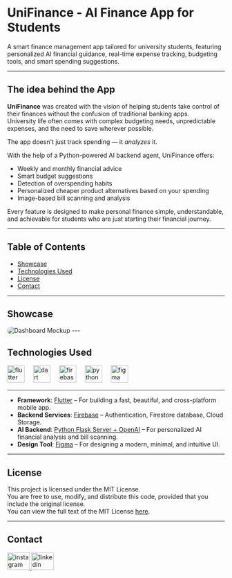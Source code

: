 # UniFinance - AI Finance App for Students

A smart finance management app tailored for university students, featuring personalized AI financial guidance, real-time expense tracking, budgeting tools, and smart spending suggestions.

---

## The idea behind the App

**UniFinance** was created with the vision of helping students take control of their finances without the confusion of traditional banking apps.  
University life often comes with complex budgeting needs, unpredictable expenses, and the need to save wherever possible.

The app doesn't just track spending — it *analyzes* it.

With the help of a Python-powered AI backend agent, UniFinance offers:
- Weekly and monthly financial advice
- Smart budget suggestions
- Detection of overspending habits
- Personalized cheaper product alternatives based on your spending
- Image-based bill scanning and analysis

Every feature is designed to make personal finance simple, understandable, and achievable for students who are just starting their financial journey.

---

## Table of Contents
- [Showcase](#showcase)
- [Technologies Used](#technologies-used)
- [License](#license)
- [Contact](#contact)

---

## Showcase
<img src="mockup-app" alt="Dashboard Mockup" style="border-radius: 15px;">
---

## Technologies Used

<div align="left">
  <img src="https://cdn.jsdelivr.net/gh/devicons/devicon/icons/flutter/flutter-original.svg" height="40" alt="flutter logo" />
  <img width="12" />
  <img src="https://cdn.jsdelivr.net/gh/devicons/devicon/icons/dart/dart-original.svg" height="40" alt="dart logo" />
  <img width="12" />
  <img src="https://cdn.jsdelivr.net/gh/devicons/devicon/icons/firebase/firebase-plain.svg" height="40" alt="firebase logo" />
  <img width="12" />
  <img src="https://cdn.jsdelivr.net/gh/devicons/devicon/icons/python/python-original.svg" height="40" alt="python logo" />
  <img width="12" />
  <img src="https://www.vectorlogo.zone/logos/figma/figma-icon.svg" width="40" height="40" alt="figma logo" />
</div>

---

- **Framework**: [Flutter](https://flutter.dev/) – For building a fast, beautiful, and cross-platform mobile app.
- **Backend Services**: [Firebase](https://firebase.google.com/) – Authentication, Firestore database, Cloud Storage.
- **AI Backend**: [Python Flask Server + OpenAI](https://platform.openai.com/) – For personalized AI financial analysis and bill scanning.
- **Design Tool**: [Figma](https://www.figma.com/) – For designing a modern, minimal, and intuitive UI.

---

## License

This project is licensed under the MIT License.  
You are free to use, modify, and distribute this code, provided that you include the original license.  
You can view the full text of the MIT License [here](https://opensource.org/licenses/MIT).

---

## Contact

<div align="left">
  <a href="https://www.instagram.com/jakov_spirovski/" target="_blank">
    <img src="https://raw.githubusercontent.com/maurodesouza/profile-readme-generator/master/src/assets/icons/social/instagram/default.svg" width="52" height="40" alt="instagram logo" />
  </a>
  <a href="https://www.linkedin.com/in/jakov-spirovski-9368a8334/" target="_blank">
    <img src="https://raw.githubusercontent.com/maurodesouza/profile-readme-generator/master/src/assets/icons/social/linkedin/default.svg" width="52" height="40" alt="linkedin logo" />
  </a>
</div>
